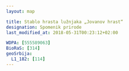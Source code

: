 ```yaml
---
layout: map

title: Stablo hrasta lužnjaka „Jovanov hrast“
designation: Spomenik prirode
last_modified_at: 2018-05-31T00:23:12+02:00

WDPA: [555589063]
BioRaS: [314]
geoSrbija:
  L1_182: [114]
---
```

